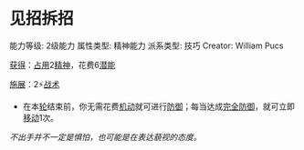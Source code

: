 # 见招拆招

能力等级: 2级能力
属性类型: 精神能力
派系类型: 技巧
Creator: William Pucs

<aside>

[获得](https://www.notion.so/1b3d619a067b8027ba38e2c1caf9d84b?pvs=21)：[占用](https://www.notion.so/1b3d619a067b8028a794de6ceed96ec0?pvs=21)2[精神](https://www.notion.so/1b3d619a067b800a8da5d96dd60be2b1?pvs=21)，花费6[潜能](https://www.notion.so/1b3d619a067b80c2bdb4c721adc30021?pvs=21)

</aside>

<aside>

[施展](https://www.notion.so/1b3d619a067b80f38dccf027f026b32f?pvs=21)：2⚡️[战术](https://www.notion.so/1b3d619a067b8051b6eaffd160aee01c?pvs=21)

- 在本[轮](https://www.notion.so/1b3d619a067b80aeb62df5a99bfb8a82?pvs=21)结束前，你无需花费[机动](https://www.notion.so/1b3d619a067b80ae8db3fa0eb0eb24d8?pvs=21)就可进行[防御](https://www.notion.so/1b4d619a067b80c1b469edf3fc8d5ea0?pvs=21)；每当达成[完全防御](https://www.notion.so/1b7d619a067b80b7b464fd2db51e3807?pvs=21)，就可立即[移动](https://www.notion.so/1b3d619a067b80a4a587d4f966ce6b79?pvs=21)1次。
</aside>

*不出手并不一定是惧怕，也可能是在表达藐视的态度。*